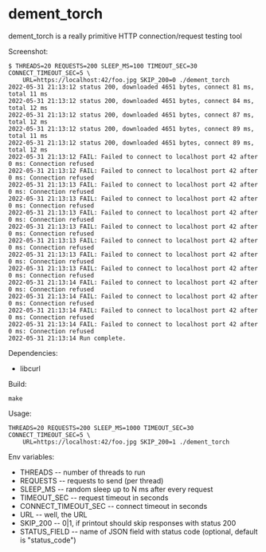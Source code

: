 dement_torch
============

dement_torch is a really primitive HTTP connection/request testing tool

Screenshot:

```
$ THREADS=20 REQUESTS=200 SLEEP_MS=100 TIMEOUT_SEC=30 CONNECT_TIMEOUT_SEC=5 \
    URL=https://localhost:42/foo.jpg SKIP_200=0 ./dement_torch
2022-05-31 21:13:12 status 200, downloaded 4651 bytes, connect 81 ms, total 11 ms
2022-05-31 21:13:12 status 200, downloaded 4651 bytes, connect 84 ms, total 12 ms
2022-05-31 21:13:12 status 200, downloaded 4651 bytes, connect 87 ms, total 12 ms
2022-05-31 21:13:12 status 200, downloaded 4651 bytes, connect 89 ms, total 11 ms
2022-05-31 21:13:12 status 200, downloaded 4651 bytes, connect 89 ms, total 12 ms
2022-05-31 21:13:12 FAIL: Failed to connect to localhost port 42 after 0 ms: Connection refused
2022-05-31 21:13:12 FAIL: Failed to connect to localhost port 42 after 0 ms: Connection refused
2022-05-31 21:13:13 FAIL: Failed to connect to localhost port 42 after 0 ms: Connection refused
2022-05-31 21:13:13 FAIL: Failed to connect to localhost port 42 after 0 ms: Connection refused
2022-05-31 21:13:13 FAIL: Failed to connect to localhost port 42 after 0 ms: Connection refused
2022-05-31 21:13:13 FAIL: Failed to connect to localhost port 42 after 0 ms: Connection refused
2022-05-31 21:13:13 FAIL: Failed to connect to localhost port 42 after 0 ms: Connection refused
2022-05-31 21:13:13 FAIL: Failed to connect to localhost port 42 after 0 ms: Connection refused
2022-05-31 21:13:13 FAIL: Failed to connect to localhost port 42 after 0 ms: Connection refused
2022-05-31 21:13:14 FAIL: Failed to connect to localhost port 42 after 0 ms: Connection refused
2022-05-31 21:13:14 FAIL: Failed to connect to localhost port 42 after 0 ms: Connection refused
2022-05-31 21:13:14 FAIL: Failed to connect to localhost port 42 after 0 ms: Connection refused
2022-05-31 21:13:14 FAIL: Failed to connect to localhost port 42 after 0 ms: Connection refused
2022-05-31 21:13:14 Run complete.
```

Dependencies:

* libcurl

Build:

```
make
```

Usage:

```
THREADS=20 REQUESTS=200 SLEEP_MS=1000 TIMEOUT_SEC=30 CONNECT_TIMEOUT_SEC=5 \
    URL=https://localhost:42/foo.jpg SKIP_200=1 ./dement_torch
```

Env variables:

* THREADS -- number of threads to run
* REQUESTS -- requests to send (per thread)
* SLEEP_MS -- random sleep up to N ms after every request
* TIMEOUT_SEC -- request timeout in seconds
* CONNECT_TIMEOUT_SEC -- connect timeout in seconds
* URL -- well, the URL
* SKIP_200 -- 0|1, if printout should skip responses with status 200
* STATUS_FIELD -- name of JSON field with status code (optional, default is "status_code")
